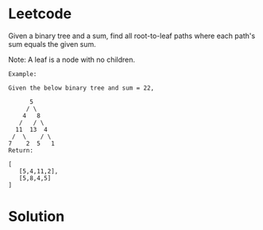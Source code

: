 # Leetcode

Given a binary tree and a sum, find all root-to-leaf paths where each path's sum equals the given sum.

Note: A leaf is a node with no children.

```
Example:

Given the below binary tree and sum = 22,

      5
     / \
    4   8
   /   / \
  11  13  4
 /  \    / \
7    2  5   1
Return:

[
   [5,4,11,2],
   [5,8,4,5]
]

```

# Solution

